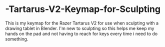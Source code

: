 # -Tartarus-V2-Keymap-for-Sculpting
This is my keymap for the Razer Tartarus V2 for use when sculpting with a drawing tablet in Blender. I'm new to sculpting so this helps me keep my hands on the pad and not having to reach for keys every time i need to do something.
